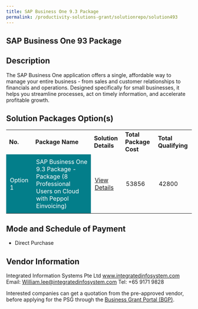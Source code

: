 ```yaml
---
title: SAP Business One 9.3 Package
permalink: /productivity-solutions-grant/solutionrepo/solution493
---
```


## SAP Business One 93 Package

## Description

The SAP Business One application offers a single, affordable way to manage your entire business - from sales and customer relationships to financials and operations. Designed specifically for small businesses, it helps you streamline processes, act on timely information, and accelerate profitable growth.

## Solution Packages Option(s)

<table>
<tr>
<td><b>No.</b></td>
<td><b>Package Name</b></td>
<td><b>Solution Details</b></td>
<td><b>Total Package Cost</b></td>
<td><b>Total Qualifying</b></td>
</tr>
<tr>
<td style='padding: 10px; background-color: #037E8A; color: #FFFFFF;'>Option 1</td>
<td style='padding: 10px; background-color: #037E8A; color: #FFFFFF;'>SAP Business One 9.3 Package - Package (8 Professional Users on Cloud with Peppol Einvoicing)</td>
<td style='padding: 10px;'><a href='https://www.gobusiness.gov.sg/images/psg/DesensitisedIntegratedInfoSystemsAnnex3CRwef12August2021-_Part_4.pdf' target='_blank'>View Details</a></td>
<td style='padding: 10px;'>53856</td>
<td style='padding: 10px;'>42800</td>
</tr>
</table>

## Mode and Schedule of Payment

 - Direct Purchase

## Vendor Information

 Integrated Information Systems Pte Ltd
www.integratedinfosystem.com
Email: William.lee@integratedinfosystem.com
Tel: +65 9171 9828

Interested companies can get a quotation from the pre-approved vendor, before applying for the PSG through the <a href='https://www.businessgrants.gov.sg/'>Business Grant Portal (BGP)</a>.

<script src="/jquery/resize-tables.js"></script>
